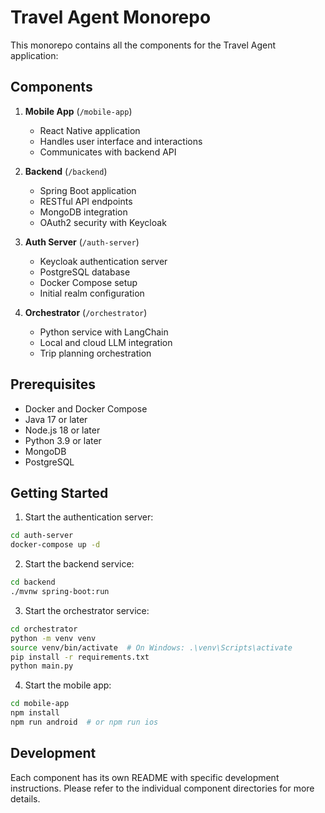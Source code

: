 # Travel Agent Monorepo

This monorepo contains all the components for the Travel Agent application:

## Components

1. **Mobile App** (`/mobile-app`)
   - React Native application
   - Handles user interface and interactions
   - Communicates with backend API

2. **Backend** (`/backend`)
   - Spring Boot application
   - RESTful API endpoints
   - MongoDB integration
   - OAuth2 security with Keycloak

3. **Auth Server** (`/auth-server`)
   - Keycloak authentication server
   - PostgreSQL database
   - Docker Compose setup
   - Initial realm configuration

4. **Orchestrator** (`/orchestrator`)
   - Python service with LangChain
   - Local and cloud LLM integration
   - Trip planning orchestration

## Prerequisites

- Docker and Docker Compose
- Java 17 or later
- Node.js 18 or later
- Python 3.9 or later
- MongoDB
- PostgreSQL

## Getting Started

1. Start the authentication server:
```bash
cd auth-server
docker-compose up -d
```

2. Start the backend service:
```bash
cd backend
./mvnw spring-boot:run
```

3. Start the orchestrator service:
```bash
cd orchestrator
python -m venv venv
source venv/bin/activate  # On Windows: .\venv\Scripts\activate
pip install -r requirements.txt
python main.py
```

4. Start the mobile app:
```bash
cd mobile-app
npm install
npm run android  # or npm run ios
```

## Development

Each component has its own README with specific development instructions. Please refer to the individual component directories for more details. 